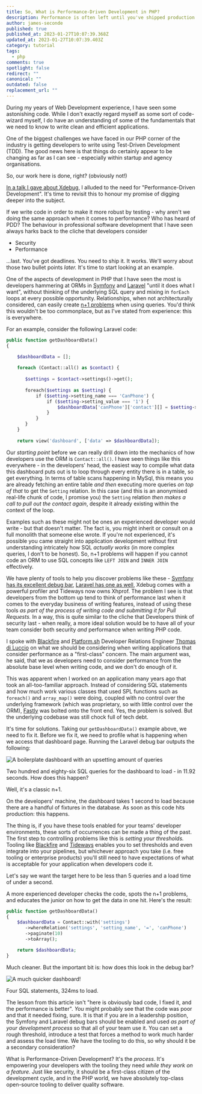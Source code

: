 ```yaml
---
title: So, What is Performance-Driven Development in PHP?
description: Performance is often left until you've shipped production. But why?
author: james-seconde
published: true
published_at: 2023-01-27T10:07:39.368Z
updated_at: 2023-01-27T10:07:39.403Z
category: tutorial
tags:
  - php
comments: true
spotlight: false
redirect: ""
canonical: ""
outdated: false
replacement_url: ""
---
```

During my years of Web Development experience, I have seen some astonishing code. While I don't exactly regard myself as some sort of code-wizard myself, I do have an understanding of some of the fundamentals that we need to know to write clean and efficient applications.

One of the biggest challenges we have faced in our PHP corner of the industry is getting developers to write using Test-Driven Development (TDD). The good news here is that things do certainly appear to be changing as far as I can see - especially within startup and agency organisations.

So, our work here is done, right? (obviously not!)

[In a talk I gave about Xdebug](https://www.youtube.com/watch?v=app2UUq5Xsk), I alluded to the need for "Performance-Driven Development". It's time to revisit this to honour my promise of digging deeper into the subject.

If we write code in order to make it more robust by testing - why aren't we doing the same approach when it comes to performance? Who has heard of PDD? The behaviour in professional software development that I have seen always harks back to the cliche that developers consider

* Security
* Performance

...last. You've got deadlines. You need to ship it. It works. We'll worry about those two bullet points *later.* It's time to start looking at an example.

One of the aspects of development in PHP that I have seen the most is developers hammering at ORMs in [Symfony](https://symfony.com/doc/current/doctrine.html) and [Laravel](https://laravel.com/docs/9.x/eloquent) "until it does what I want", without thinking of the underlying SQL query and mixing in `forEach` loops at every possible opportunity. Relationships, when not architecturally considered, can easily create [n+1 problems](https://restfulapi.net/rest-api-n-1-problem/) when using queries. You'd think this wouldn't be too commonplace, but as I've stated from experience: this is everywhere.

For an example, consider the following Laravel code:

```php
public function getDashboardData()
{

	$dashboardData = [];
	
	foreach (Contact::all() as $contact) {
	
	   $settings = $contact->settings()->get();
	
	   foreach($settings as $setting) {
	       if ($setting->setting_name === 'CanPhone') {
	           if ($setting->setting_value === '1') {
	               $dashboardData['canPhone']['contact'][] = $setting->contact()->with('settings')->get()->toArray();
	           }
	       }
	   }
	}
	 
	return view('dashboard', ['data' => $dashboardData]);
```

Our *starting point* before we can really drill down into the mechanics of how developers use the ORM is `Contact::all()`. I have seen things like this everywhere - in the developers' head, the easiest way to compile what data this dashboard puts out is to loop through every entity there is in a table, so get everything. In terms of table scans happening in MySql, this means you are already fetching an entire table *and then* executing more queries *on top of that* to get the `Setting` relation. In this case (and this is an anonymised real-life chunk of code, I promise you) the `Setting` relation *then makes a call to pull out the contact again*, despite it already existing within the context of the loop.

Examples such as these might not be ones an experienced developer would write - but that doesn't matter. The fact is, you might inherit or consult on a full monolith that someone else wrote. If you're not experienced, it's possible you came straight into application development without first understanding intricately how SQL *actually works* (in more complex queries, I don't to be honest). So, n+1 problems will happen if you cannot code an ORM to use SQL concepts like `LEFT JOIN` and `INNER JOIN` effectively.

We have plenty of tools to help you discover problems like these - [Symfony has its excellent debug bar](https://symfony.com/doc/current/profiler.html), [Laravel has one as well](<>), Xdebug comes with a powerful profiler and Tideways now owns Xhprof. The problem I see is that developers from the bottom up tend to think of performance last when it comes to the everyday business of writing features, instead of using these tools *as part of the process of writing code and submitting it for Pull Requests.* In a way, this is quite similar to the cliche that Developers think of security last - when really, a more ideal solution would be to have all of your team consider both security *and* performance when writing PHP code.

I spoke with [Blackfire](https://www.blackfire.io/) and [Platform.sh](https://platform.sh/) Developer Relations Engineer [Thomas di Luccio](https://www.linkedin.com/in/thomasdiluccio) on what we should be considering when writing applications that consider performance as a "first-class" concern. The main argument was, he said, that we as developers need to consider performance from the absolute base level when writing code, and we don't do enough of it.

This was apparent when I worked on an application many years ago that took an all-too-familiar approach. Instead of considering SQL statements and how much work various classes that used SPL functions such as `foreach()` and `array_map()` were doing, coupled with no control over the underlying framework (which was proprietary, so with little control over the ORM), [Fastly](<>) was bolted onto the front end. Yes, the problem is solved. But the underlying codebase was still chock full of tech debt.

It's time for solutions. Taking our `getDashboardData()` example above, we need to fix it. Before we fix it, we need to profile what is happening when we access that dashboard page. Running the Laravel debug bar outputs the following:

![A boilerplate dashboard with an upsetting amount of queries](/content/blog/so-what-is-performance-driven-development-in-php/image-1.png)

Two hundred and eighty-six SQL queries for the dashboard to load - in 11.92 seconds. How does this happen? 

Well, it's a classic n+1.

On the developers' machine, the dashboard takes 1 second to load because there are a handful of fixtures in the database. As soon as this code hits production: this happens.

The thing is, if you have these tools enabled for your teams' developer environments, these sorts of occurrences can be made a thing of the past. The first step to controlling problems like this is *setting your thresholds.* Tooling like [Blackfire](https://www.blackfire.io/) and [Tideways](https://tideways.com/) enables you to set thresholds and even integrate into your pipelines, but whichever approach you take (i.e. free tooling or enterprise products) you'll still need to have expectations of what is acceptable for your application when developers code it.

Let's say we want the target here to be less than 5 queries and a load time of under a second.

A more experienced developer checks the code, spots the n+1 problems, and educates the junior on how to get the data in one hit. Here's the result:

```php
public function getDashboardData()
{
	$dashboardData = Contact::with('settings')
	   ->whereRelation('settings', 'setting_name', '=', 'canPhone')
	   ->paginate(10)
	   ->toArray();

	return $dashboardData;
}
```

Much cleaner. But the important bit is: how does this look in the debug bar?

![A much quicker dashboard!](https://lh3.googleusercontent.com/e4xDYMMIMqRVgHtswmTwhF113qMqn3jdsCb8ew8F-mJTUPTiLqShDoc5wPqCeORSf1kTWUXnGc-IN9sAJti7qmKbVwy1xDtc34iuV9q0ZhO4wATaQPmyOs6eE4qYczq2dd79lZ6ePTHXzN60GcN8tJBabA=s2048)

Four SQL statements, 324ms to load.

The lesson from this article isn't "here is obviously bad code, I fixed it, and the performance is better". *You* might probably see that the code was poor and that it needed fixing, sure. It is that if you are in a leadership position, the Symfony and Laravel debug bars should be enabled and used *as part of your development process* so that all of your team use it. You can set a rough threshold, introduce a test that forces a method to work much harder and assess the load time. We have the tooling to do this, so why should it be a secondary consideration?

What is Performance-Driven Development? It's the *process*. It's empowering your developers with the tooling they need *while they work on a feature.* Just like security, it should be a first-class citizen of the development cycle, and in the PHP world, we have absolutely top-class open-source tooling to deliver quality software.